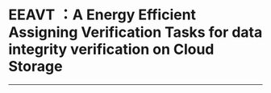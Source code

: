 # EEAVT ：A Energy Efficient Assigning Verification Tasks for data integrity verification on Cloud Storage 
***
